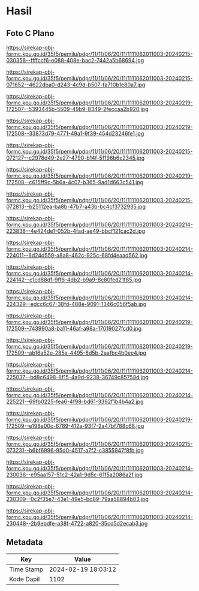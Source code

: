 # Hasil

## Foto C Plano

https://sirekap-obj-formc.kpu.go.id/35f5/pemilu/pdpr/11/11/06/20/11/1111062011003-20240215-030358--ffffccf6-e088-408e-bac2-7442a5b68694.jpg

https://sirekap-obj-formc.kpu.go.id/35f5/pemilu/pdpr/11/11/06/20/11/1111062011003-20240215-071652--4622dba0-d243-4c9d-b507-fa710b1e80a7.jpg

https://sirekap-obj-formc.kpu.go.id/35f5/pemilu/pdpr/11/11/06/20/11/1111062011003-20240219-172507--5393445b-5509-49b9-8349-2feccaa2b920.jpg

https://sirekap-obj-formc.kpu.go.id/35f5/pemilu/pdpr/11/11/06/20/11/1111062011003-20240219-172508--33873d79-4771-49a1-9f39-454d23246fe1.jpg

https://sirekap-obj-formc.kpu.go.id/35f5/pemilu/pdpr/11/11/06/20/11/1111062011003-20240215-072127--c2978d49-2e27-4790-b14f-5f196b6e2345.jpg

https://sirekap-obj-formc.kpu.go.id/35f5/pemilu/pdpr/11/11/06/20/11/1111062011003-20240219-172508--c615ff9c-5b6a-4c07-b365-9ad1d663c541.jpg

https://sirekap-obj-formc.kpu.go.id/35f5/pemilu/pdpr/11/11/06/20/11/1111062011003-20240215-072813--b25112ea-ba8b-47b7-a43b-bc4cf3732935.jpg

https://sirekap-obj-formc.kpu.go.id/35f5/pemilu/pdpr/11/11/06/20/11/1111062011003-20240214-223838--4e424de1-052b-4fad-ae49-bbcf121cac2d.jpg

https://sirekap-obj-formc.kpu.go.id/35f5/pemilu/pdpr/11/11/06/20/11/1111062011003-20240214-224011--6d24d559-a8a8-462c-925c-68fd4eaad562.jpg

https://sirekap-obj-formc.kpu.go.id/35f5/pemilu/pdpr/11/11/06/20/11/1111062011003-20240214-224142--c1cd88df-9ff6-4db2-b9a9-8c80fed21f85.jpg

https://sirekap-obj-formc.kpu.go.id/35f5/pemilu/pdpr/11/11/06/20/11/1111062011003-20240214-224329--edcc6c67-38fd-488e-9091-1346c056f5ab.jpg

https://sirekap-obj-formc.kpu.go.id/35f5/pemilu/pdpr/11/11/06/20/11/1111062011003-20240219-172509--743990a8-ba11-46af-a98a-17019027fcd0.jpg

https://sirekap-obj-formc.kpu.go.id/35f5/pemilu/pdpr/11/11/06/20/11/1111062011003-20240219-172509--ab16a52e-285a-4495-8d5b-2aafbc4b0ee4.jpg

https://sirekap-obj-formc.kpu.go.id/35f5/pemilu/pdpr/11/11/06/20/11/1111062011003-20240214-225037--bd8c6498-8f15-4a9d-9238-36749c85758d.jpg

https://sirekap-obj-formc.kpu.go.id/35f5/pemilu/pdpr/11/11/06/20/11/1111062011003-20240214-225221--69fb0225-fea6-4f98-bd61-3392f1b4b4a2.jpg

https://sirekap-obj-formc.kpu.go.id/35f5/pemilu/pdpr/11/11/06/20/11/1111062011003-20240219-172509--e198e00c-6789-412a-93f7-2a47bf788c68.jpg

https://sirekap-obj-formc.kpu.go.id/35f5/pemilu/pdpr/11/11/06/20/11/1111062011003-20240215-073231--b6bf6996-95d0-4517-a7f2-c3855947f8fb.jpg

https://sirekap-obj-formc.kpu.go.id/35f5/pemilu/pdpr/11/11/06/20/11/1111062011003-20240214-230036--e95aa157-51c2-42a1-9d5c-61f5a2086a2f.jpg

https://sirekap-obj-formc.kpu.go.id/35f5/pemilu/pdpr/11/11/06/20/11/1111062011003-20240214-230309--0c2f35e7-43e1-49e5-bd89-79aa58894b03.jpg

https://sirekap-obj-formc.kpu.go.id/35f5/pemilu/pdpr/11/11/06/20/11/1111062011003-20240214-230448--2b9ebdfe-a38f-4722-a820-35cd5d2ecab3.jpg


## Metadata

| Key        | Value               |
| ---------- | ------------------- |
| Time Stamp | 2024-02-19 18:03:12 |
| Kode Dapil | 1102                |




